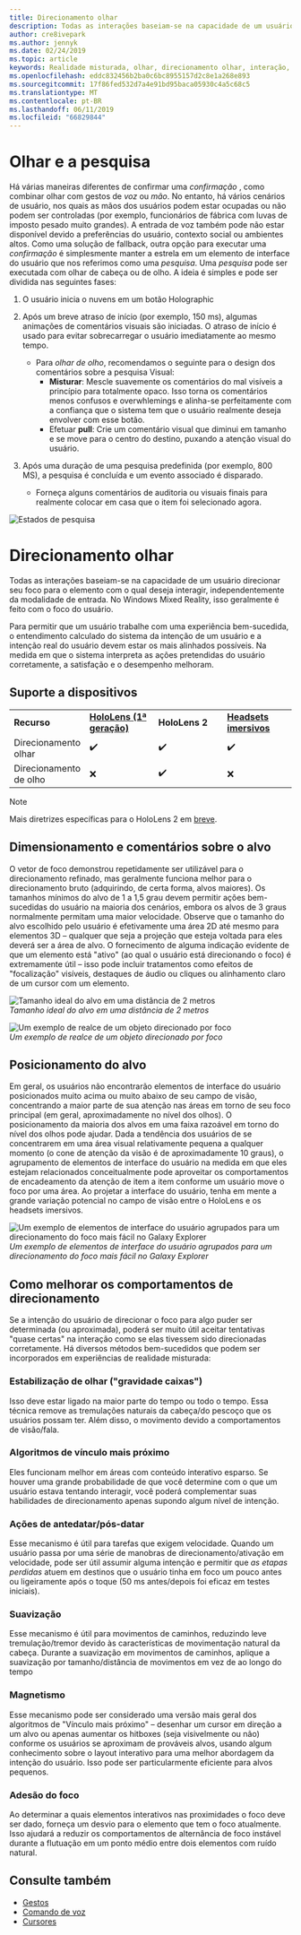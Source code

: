 ```yaml
---
title: Direcionamento olhar
description: Todas as interações baseiam-se na capacidade de um usuário direcionar seu foco para o elemento com o qual deseja interagir, independentemente da modalidade de entrada.
author: cre8ivepark
ms.author: jennyk
ms.date: 02/24/2019
ms.topic: article
keywords: Realidade misturada, olhar, direcionamento olhar, interação, design
ms.openlocfilehash: eddc832456b2ba0c6bc8955157d2c8e1a268e893
ms.sourcegitcommit: 17f86fed532d7a4e91bd95baca05930c4a5c68c5
ms.translationtype: MT
ms.contentlocale: pt-BR
ms.lasthandoff: 06/11/2019
ms.locfileid: "66829844"
---
```

# <a name="gaze-and-dwell"></a>Olhar e a pesquisa
Há várias maneiras diferentes de confirmar uma _confirmação_ , como combinar olhar com gestos de _voz_ ou _mão_.
No entanto, há vários cenários de usuário, nos quais as mãos dos usuários podem estar ocupadas ou não podem ser controladas (por exemplo, funcionários de fábrica com luvas de imposto pesado muito grandes). A entrada de voz também pode não estar disponível devido a preferências do usuário, contexto social ou ambientes altos.
Como uma solução de fallback, outra opção para executar uma _confirmação_ é simplesmente manter a estrela em um elemento de interface do usuário que nos referimos como uma _pesquisa_.
Uma _pesquisa_ pode ser executada com olhar de cabeça ou de olho. A ideia é simples e pode ser dividida nas seguintes fases: 
1. O usuário inicia o nuvens em um botão Holographic

2. Após um breve atraso de início (por exemplo, 150 ms), algumas animações de comentários visuais são iniciadas. O atraso de início é usado para evitar sobrecarregar o usuário imediatamente ao mesmo tempo.
    - Para _olhar de olho_, recomendamos o seguinte para o design dos comentários sobre a pesquisa Visual:
      - **Misturar**: Mescle suavemente os comentários do mal visíveis a princípio para totalmente opaco. Isso torna os comentários menos confusos e overwhlemings e alinha-se perfeitamente com a confiança que o sistema tem que o usuário realmente deseja envolver com esse botão.
      - Efetuar **pull**: Crie um comentário visual que diminui em tamanho e se move para o centro do destino, puxando a atenção visual do usuário. 

3. Após uma duração de uma pesquisa predefinida (por exemplo, 800 MS), a pesquisa é concluída e um evento associado é disparado.
    - Forneça alguns comentários de auditoria ou visuais finais para realmente colocar em casa que o item foi selecionado agora.

![Estados de pesquisa](images/eyes_dwellstate_recommendation.png)


# <a name="gaze-targeting"></a>Direcionamento olhar

Todas as interações baseiam-se na capacidade de um usuário direcionar seu foco para o elemento com o qual deseja interagir, independentemente da modalidade de entrada. No Windows Mixed Reality, isso geralmente é feito com o foco do usuário.

Para permitir que um usuário trabalhe com uma experiência bem-sucedida, o entendimento calculado do sistema da intenção de um usuário e a intenção real do usuário devem estar os mais alinhados possíveis. Na medida em que o sistema interpreta as ações pretendidas do usuário corretamente, a satisfação e o desempenho melhoram.

## <a name="device-support"></a>Suporte a dispositivos

<table>
    <colgroup>
    <col width="25%" />
    <col width="25%" />
    <col width="25%" />
    <col width="25%" />
    </colgroup>
    <tr>
        <td><strong>Recurso</strong></td>
        <td><a href="hololens-hardware-details.md"><strong>HoloLens (1ª geração)</strong></a></td>
        <td><strong>HoloLens 2</strong></td>
        <td><a href="immersive-headset-hardware-details.md"><strong>Headsets imersivos</strong></a></td>
    </tr>
     <tr>
        <td>Direcionamento olhar</td>
        <td>✔️</td>
        <td>✔️</td>
        <td>✔️</td>
    </tr>
     <tr>
        <td>Direcionamento de olho</td>
        <td>❌</td>
        <td>✔️</td>
        <td>❌</td>
    </tr>
</table>

> [!NOTE]
> Mais diretrizes específicas para o HoloLens 2 em [breve](index.md).

## <a name="target-sizing-and-feedback"></a>Dimensionamento e comentários sobre o alvo

O vetor de foco demonstrou repetidamente ser utilizável para o direcionamento refinado, mas geralmente funciona melhor para o direcionamento bruto (adquirindo, de certa forma, alvos maiores). Os tamanhos mínimos do alvo de 1 a 1,5 grau devem permitir ações bem-sucedidas do usuário na maioria dos cenários, embora os alvos de 3 graus normalmente permitam uma maior velocidade. Observe que o tamanho do alvo escolhido pelo usuário é efetivamente uma área 2D até mesmo para elementos 3D – qualquer que seja a projeção que esteja voltada para eles deverá ser a área de alvo. O fornecimento de alguma indicação evidente de que um elemento está "ativo" (ao qual o usuário está direcionando o foco) é extremamente útil – isso pode incluir tratamentos como efeitos de "focalização" visíveis, destaques de áudio ou cliques ou alinhamento claro de um cursor com um elemento.

![Tamanho ideal do alvo em uma distância de 2 metros](images/gazetargeting-size-1000px.jpg)<br>
*Tamanho ideal do alvo em uma distância de 2 metros*

![Um exemplo de realce de um objeto direcionado por foco](images/gazetargeting-highlighting-640px.jpg)<br>
*Um exemplo de realce de um objeto direcionado por foco*

## <a name="target-placement"></a>Posicionamento do alvo

Em geral, os usuários não encontrarão elementos de interface do usuário posicionados muito acima ou muito abaixo de seu campo de visão, concentrando a maior parte de sua atenção nas áreas em torno de seu foco principal (em geral, aproximadamente no nível dos olhos). O posicionamento da maioria dos alvos em uma faixa razoável em torno do nível dos olhos pode ajudar. Dada a tendência dos usuários de se concentrarem em uma área visual relativamente pequena a qualquer momento (o cone de atenção da visão é de aproximadamente 10 graus), o agrupamento de elementos de interface do usuário na medida em que eles estejam relacionados conceitualmente pode aproveitar os comportamentos de encadeamento da atenção de item a item conforme um usuário move o foco por uma área. Ao projetar a interface do usuário, tenha em mente a grande variação potencial no campo de visão entre o HoloLens e os headsets imersivos.

![Um exemplo de elementos de interface do usuário agrupados para um direcionamento do foco mais fácil no Galaxy Explorer](images/gazetargeting-grouping-1000px.jpg)<br>
*Um exemplo de elementos de interface do usuário agrupados para um direcionamento do foco mais fácil no Galaxy Explorer*

## <a name="improving-targeting-behaviors"></a>Como melhorar os comportamentos de direcionamento

Se a intenção do usuário de direcionar o foco para algo puder ser determinada (ou aproximada), poderá ser muito útil aceitar tentativas "quase certas" na interação como se elas tivessem sido direcionadas corretamente. Há diversos métodos bem-sucedidos que podem ser incorporados em experiências de realidade misturada:

### <a name="gaze-stabilization-gravity-wells"></a>Estabilização de olhar ("gravidade caixas")

Isso deve estar ligado na maior parte do tempo ou todo o tempo. Essa técnica remove as tremulações naturais da cabeça/do pescoço que os usuários possam ter. Além disso, o movimento devido a comportamentos de visão/fala.

### <a name="closest-link-algorithms"></a>Algoritmos de vínculo mais próximo

Eles funcionam melhor em áreas com conteúdo interativo esparso. Se houver uma grande probabilidade de que você determine com o que um usuário estava tentando interagir, você poderá complementar suas habilidades de direcionamento apenas supondo algum nível de intenção.

### <a name="backdatingpostdating-actions"></a>Ações de antedatar/pós-datar

Esse mecanismo é útil para tarefas que exigem velocidade. Quando um usuário passa por uma série de manobras de direcionamento/ativação em velocidade, pode ser útil assumir alguma intenção e permitir que *as etapas perdidas* atuem em destinos que o usuário tinha em foco um pouco antes ou ligeiramente após o toque (50 ms antes/depois foi eficaz em testes iniciais).

### <a name="smoothing"></a>Suavização

Esse mecanismo é útil para movimentos de caminhos, reduzindo leve tremulação/tremor devido às características de movimentação natural da cabeça. Durante a suavização em movimentos de caminhos, aplique a suavização por tamanho/distância de movimentos em vez de ao longo do tempo

### <a name="magnetism"></a>Magnetismo

Esse mecanismo pode ser considerado uma versão mais geral dos algoritmos de "Vínculo mais próximo" – desenhar um cursor em direção a um alvo ou apenas aumentar os hitboxes (seja visivelmente ou não) conforme os usuários se aproximam de prováveis alvos, usando algum conhecimento sobre o layout interativo para uma melhor abordagem da intenção do usuário. Isso pode ser particularmente eficiente para alvos pequenos.

### <a name="focus-stickiness"></a>Adesão do foco

Ao determinar a quais elementos interativos nas proximidades o foco deve ser dado, forneça um desvio para o elemento que tem o foco atualmente. Isso ajudará a reduzir os comportamentos de alternância de foco instável durante a flutuação em um ponto médio entre dois elementos com ruído natural.

## <a name="see-also"></a>Consulte também
* [Gestos](gestures.md)
* [Comando de voz](voice-design.md)
* [Cursores](cursors.md)
